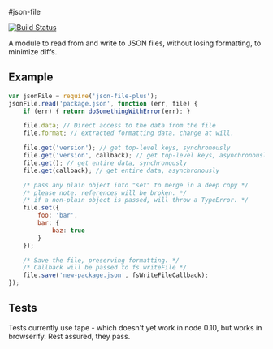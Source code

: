 #json-file

[![Build Status](https://travis-ci.org/ljharb/node-json-file.png)](https://travis-ci.org/ljharb/node-json-file)

A module to read from and write to JSON files, without losing formatting, to minimize diffs.

## Example
```js
var jsonFile = require('json-file-plus');
jsonFile.read('package.json', function (err, file) {
	if (err) { return doSomethingWithError(err); }

	file.data; // Direct access to the data from the file
	file.format; // extracted formatting data. change at will.

	file.get('version'); // get top-level keys, synchronously
	file.get('version', callback); // get top-level keys, asynchronously
	file.get(); // get entire data, synchronously
	file.get(callback); // get entire data, asynchronously

	/* pass any plain object into "set" to merge in a deep copy */
	/* please note: references will be broken. */
	/* if a non-plain object is passed, will throw a TypeError. */
	file.set({
		foo: 'bar',
		bar: {
			baz: true
		}
	});

	/* Save the file, preserving formatting. */
	/* Callback will be passed to fs.writeFile */
	file.save('new-package.json', fsWriteFileCallback);
});
```

## Tests
Tests currently use tape - which doesn't yet work in node 0.10, but works in browserify. Rest assured, they pass.


